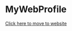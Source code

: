 # MyWebProfile

[Click here to move to website](https://jekb2019.github.io/MyWebProfile/current_version/index.html)
